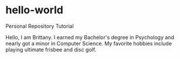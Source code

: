 # hello-world
Personal Repository Tutorial

Hello, I am Brittany. I earned my Bachelor's degree in Psychology and nearly got a minor in Computer Science. 
My favorite hobbies include playing ultimate frisbee and disc golf.
